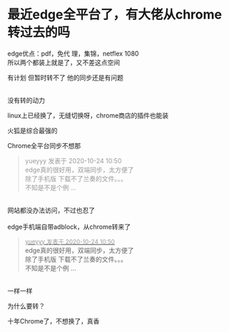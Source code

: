 # 最近edge全平台了，有大佬从chrome转过去的吗


edge优点：pdf，免代 理，集锦，netflex 1080<br />
所以两个都装上就是了，又不差这点空间

有计划 但暂时转不了 他的同步还是有问题<br />
<br />
<img id="aimg_dZu5d" onclick="zoom(this, this.src, 0, 0, 0)" class="zoom" src="https://img.gejiba.com/images/147e65e57a8c1b54a1d5af4d7b64deba.jpg" onmouseover="img_onmouseoverfunc(this)" onload="thumbImg(this)" border="0" alt="" /><br />
<img id="aimg_AEC79" onclick="zoom(this, this.src, 0, 0, 0)" class="zoom" src="https://img.gejiba.com/images/637d6d8c8800fb8a7f3f4ca6fdb561b6.jpg" onmouseover="img_onmouseoverfunc(this)" onload="thumbImg(this)" border="0" alt="" /><br />
<img id="aimg_lGknw" onclick="zoom(this, this.src, 0, 0, 0)" class="zoom" src="https://img.gejiba.com/images/8df354cfb2fa3b83de6fecf463bd9db0.jpg" onmouseover="img_onmouseoverfunc(this)" onload="thumbImg(this)" border="0" alt="" /><br />
<img id="aimg_XP2yU" onclick="zoom(this, this.src, 0, 0, 0)" class="zoom" src="https://img.gejiba.com/images/331fa0725686848d7bd50bc956facc09.jpg" onmouseover="img_onmouseoverfunc(this)" onload="thumbImg(this)" border="0" alt="" /><br />
<img id="aimg_sFVlG" onclick="zoom(this, this.src, 0, 0, 0)" class="zoom" src="https://img.gejiba.com/images/ef615143c299e865866a392876f1babc.jpg" onmouseover="img_onmouseoverfunc(this)" onload="thumbImg(this)" border="0" alt="" />

没有转的动力

linux上已经换了，无缝切换呀，chrome商店的插件也能装

火狐是综合最强的

Chrome全平台同步不想那

<div class="quote"><blockquote><font color="#999999">yueyyy 发表于 2020-10-24 10:50</font><br />
<font color="#999999">edge真的很好用，双端同步，太方便了<br />
除了手机版 下载不了兰奏的文件。。。<br />
不知是不是个例 ...</font></blockquote></div><br />
网站都没办法访问，不过也忍了<br />
<br />
edge手机端自带adblock，从chrome转来了

<div class="quote"><blockquote><font size="2"><a href="https://www.hostloc.com/forum.php?mod=redirect&amp;goto=findpost&amp;pid=9344800&amp;ptid=757895" target="_blank"><font color="#999999">yueyyy 发表于 2020-10-24 10:50</font></a></font><br />
edge真的很好用，双端同步，太方便了<br />
除了手机版 下载不了兰奏的文件。。。<br />
不知是不是个例 ...</blockquote></div><br />
一样一样

为什么要转？

十年Chrome了，不想换了，真香
